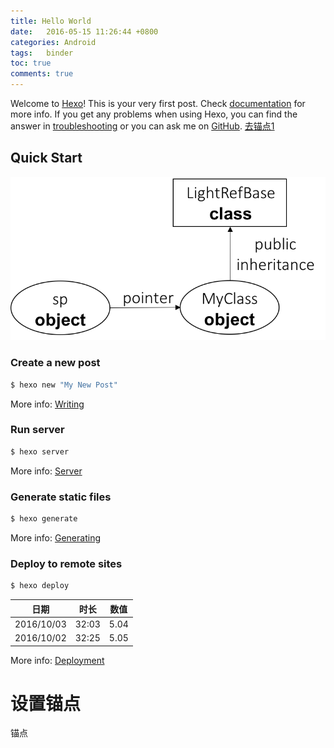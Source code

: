 ```yaml
---
title: Hello World
date:   2016-05-15 11:26:44 +0800
categories: Android
tags:   binder
toc: true
comments: true
---
```

Welcome to [Hexo](https://hexo.io/)! This is your very first post. Check [documentation](https://hexo.io/docs/) for more info. If you get any problems when using Hexo, you can find the answer in [troubleshooting](https://hexo.io/docs/troubleshooting.html) or you can ask me on [GitHub](https://github.com/hexojs/hexo/issues).
[去锚点1](#anchor1)
## Quick Start
![haha](hello-world/img04.png)
### Create a new post

``` bash
$ hexo new "My New Post"
```

More info: [Writing](https://hexo.io/docs/writing.html)

### Run server

``` bash
$ hexo server
```

More info: [Server](https://hexo.io/docs/server.html)

### Generate static files

``` bash
$ hexo generate
```

More info: [Generating](https://hexo.io/docs/generating.html)

### Deploy to remote sites

``` bash
$ hexo deploy
```
日期|时长|数值
---|----|----
2016/10/03|32:03|5.04
2016/10/02|32:25|5.05

More info: [Deployment](https://hexo.io/docs/deployment.html)

# 设置锚点
<a name="anchor1"></a>
锚点
